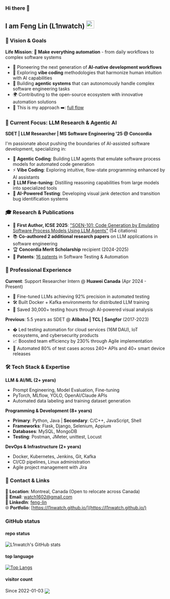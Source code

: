 ### Hi there 👋

## I am Feng Lin (L1nwatch) <img src="https://media.giphy.com/media/EuOuBN9hYZ8qxIARrL/giphy.gif" width="25">

### 🎯 Vision & Goals

**Life Mission**: 🤖 **Make everything automation** - from daily workflows to complex software systems

- 🌟 Pioneering the next generation of **AI-native development workflows**
- 🔮 Exploring **vibe coding** methodologies that harmonize human intuition with AI capabilities
- 🚀 Building **agentic systems** that can autonomously handle complex software engineering tasks
- 🌍 Contributing to the open-source ecosystem with innovative automation solutions
- 📖 This is my approach ➡️: [full flow](https://github.com/L1nwatch/L1nwatch/blob/main/life-flow.drawio.png)

### 🚀 Current Focus: LLM Research & Agentic AI

**SDET | LLM Researcher | MS Software Engineering '25 @ Concordia**

I'm passionate about pushing the boundaries of AI-assisted software development, specializing in:
- 🤖 **Agentic Coding**: Building LLM agents that emulate software process models for automated code generation
- ⚡ **Vibe Coding**: Exploring intuitive, flow-state programming enhanced by AI assistants
- 🔬 **LLM Fine-tuning**: Distilling reasoning capabilities from large models into specialized tools
- 🎯 **AI-Powered Testing**: Developing visual jank detection and transition bug identification systems

### 🎓 Research & Publications

- 📄 **First Author, ICSE 2025**: ["SOEN-101: Code Generation by Emulating Software Process Models Using LLM Agents"](https://conf.researchr.org/details/icse-2025/icse-2025-research-track/141/SOEN-101-Code-Generation-by-Emulating-Software-Process-Models-Using-Large-Language-M) (54 citations)
- 📚 **Co-authored 2 additional research papers** on LLM applications in software engineering
- 🏆 **Concordia Merit Scholarship** recipient (2024-2025)
- 📄 **Patents**: [16 patents](https://patents.google.com/?q=(CN111104341A+OR+CN114116433A+OR+CN112327768A+OR+CN114625832A+OR+CN113032267A+OR+CN113568780A+OR+CN113590393A+OR+CN113590394A+OR+CN113568833A+OR+CN113760750A+OR+CN113759869A+OR+CN113760653A+OR+CN113836013A+OR+CN113836026A+OR+CN114116343A+OR+CN116264A)) in Software Testing & Automation

### 💼 Professional Experience

**Current**: Support Researcher Intern @ **Huawei Canada** (Apr 2024 - Present)
- 🧠 Fine-tuned LLMs achieving 92% precision in automated testing
- 🛠️ Built Docker + Kafka environments for distributed LLM training
- 💎 Saved 30,000+ testing hours through AI-powered visual analysis

**Previous**: 5.5 years as SDET @ **Alibaba | TCL | Sangfor** (2017-2023)
- � Led testing automation for cloud services (16M DAU), IoT ecosystems, and cybersecurity products
- 📈 Boosted team efficiency by 230% through Agile implementation
- 🤖 Automated 80% of test cases across 240+ APIs and 40+ smart device releases

### 🛠️ Tech Stack & Expertise

**LLM & AI/ML (2+ years)**
- Prompt Engineering, Model Evaluation, Fine-tuning
- PyTorch, MLflow, YOLO, OpenAI/Claude APIs
- Automated data labeling and training dataset generation

**Programming & Development (8+ years)**
- **Primary**: Python, Java | **Secondary**: C/C++, JavaScript, Shell
- **Frameworks**: Flask, Django, Selenium, Appium
- **Databases**: MySQL, MongoDB
- **Testing**: Postman, JMeter, unittest, Locust

**DevOps & Infrastructure (2+ years)**
- Docker, Kubernetes, Jenkins, Git, Kafka
- CI/CD pipelines, Linux administration
- Agile project management with Jira

### 📍 Contact & Links

🏢 **Location**: Montreal, Canada (Open to relocate across Canada)  
📧 **Email**: watch1602@gmail.com  
🔗 **LinkedIn**: [feng-lin](https://www.linkedin.com/in/feng-lin/)  
🌐 **Portfolio**: [https://l1nwatch.github.io/](https://l1nwatch.github.io/)  

### GitHub status

#### repo status

![L1nwatch's GitHub stats](https://github-readme-stats.vercel.app/api?username=L1nwatch&show_icons=true&theme=tokyonight)

#### top language

[![Top Langs](https://github-readme-stats.vercel.app/api/top-langs/?username=L1nwatch&layout=compact)](https://github.com/L1nwatch/github-readme-stats)

#### visitor count

<div>Since 2022-01-03 <img src="https://komarev.com/ghpvc/?username=L1nwatch&&style=flat-square" align="center" /> </div>  
